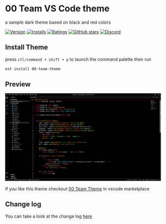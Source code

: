 # 00 Team VS Code theme

a sample dark theme based on black and red colors

[![Version](https://vsmarketplacebadge.apphb.com/version/i007c.00-team-theme.svg?color=F00&label=Version&labelColor=black)](https://marketplace.visualstudio.com/items?itemName=i007c.00-team-theme) [![Installs](https://vsmarketplacebadge.apphb.com/installs/i007c.00-team-theme.svg?color=F00&label=Installs&labelColor=black)](https://marketplace.visualstudio.com/items?itemName=i007c.00-team-theme) [![Ratings](https://vsmarketplacebadge.apphb.com/rating-star/i007c.00-team-theme.svg?color=F00&label=Rating&labelColor=black)](https://marketplace.visualstudio.com/items?itemName=i007c.00-team-theme) [![GitHub stars](https://img.shields.io/github/stars/00-team/00-team-vscode-theme-dark.svg?color=F00&labelColor=black&style=flat&label=Stars&maxAge=2592000)](https://github.com/00-team/00-team-vscode-theme-dark) [![Discord](https://img.shields.io/badge/-Discord-7289da?style=flat&logo=Discord&logoColor=FFFFFF&labelColor=2c2f33&color=F00)](https://discord.gg/Z6vgXHU2xQ)

## Install Theme

press `ctl/command + shift + p` to launch the command palette then run

```bash
ext install 00-team-theme
```

## Preview

![Theme Preview](https://raw.githubusercontent.com/00-team/00-team-vscode-theme-dark/main/img/pr.png)

If you like this theme checkout [00 Team Theme](https://marketplace.visualstudio.com/items?itemName=i007c.00-team-theme) in vscode marketplace

## Change log

You can take a look at the change log [here](https://github.com/00-team/00-team-vscode-theme-dark/blob/main/CHANGELOG.md)
